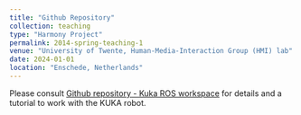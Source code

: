 ```yaml
---
title: "Github Repository"
collection: teaching
type: "Harmony Project"
permalink: 2014-spring-teaching-1
venue: "University of Twente, Human-Media-Interaction Group (HMI) lab"
date: 2024-01-01
location: "Enschede, Netherlands"
---
```

Please consult [Github repository - Kuka ROS workspace](https://github.com/hmi-utwente/hmi_harmony_kuka_ido_ws) for details and a tutorial to work with the KUKA robot. 

